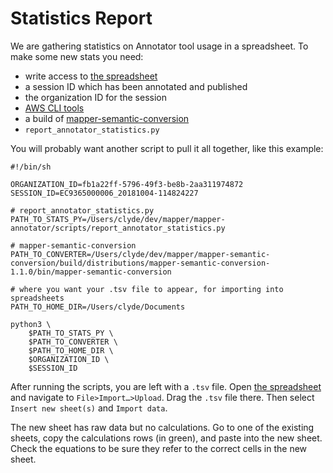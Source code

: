# Statistics Report

We are gathering statistics on Annotator tool usage in a spreadsheet. To make some new stats you need:

- write access to [the spreadsheet](https://docs.google.com/spreadsheets/d/1uy5BURyJAVCHQOTaOaqMHjXEB-loqlRccw501Fbyp8c/edit?usp=sharing)
- a session ID which has been annotated and published
- the organization ID for the session
- [AWS CLI tools](https://docs.google.com/document/d/1x7yNMfRnDBJQt2FqrkDZyUa8a6w7KhgdqshYg4Au0sc/edit#)
- a build of [mapper-semantic-conversion](https://github.com/Signafy/mapper-semantic-conversion)
- `report_annotator_statistics.py`

You will probably want another script to pull it all together, like this example:

```
#!/bin/sh

ORGANIZATION_ID=fb1a22ff-5796-49f3-be8b-2aa311974872
SESSION_ID=EC9365000006_20181004-114824227

# report_annotator_statistics.py
PATH_TO_STATS_PY=/Users/clyde/dev/mapper/mapper-annotator/scripts/report_annotator_statistics.py

# mapper-semantic-conversion
PATH_TO_CONVERTER=/Users/clyde/dev/mapper/mapper-semantic-conversion/build/distributions/mapper-semantic-conversion-1.1.0/bin/mapper-semantic-conversion

# where you want your .tsv file to appear, for importing into spreadsheets
PATH_TO_HOME_DIR=/Users/clyde/Documents

python3 \
	$PATH_TO_STATS_PY \
	$PATH_TO_CONVERTER \
	$PATH_TO_HOME_DIR \
	$ORGANIZATION_ID \
	$SESSION_ID
```

After running the scripts, you are left with a `.tsv` file. Open [the spreadsheet](https://docs.google.com/spreadsheets/d/1uy5BURyJAVCHQOTaOaqMHjXEB-loqlRccw501Fbyp8c/edit?usp=sharing) and navigate to `File>Import…>Upload`. Drag the `.tsv` file there. Then select `Insert new sheet(s)` and `Import data`.

The new sheet has raw data but no calculations. Go to one of the existing sheets, copy the calculations rows (in green), and paste into the new sheet. Check the equations to be sure they refer to the correct cells in the new sheet.
